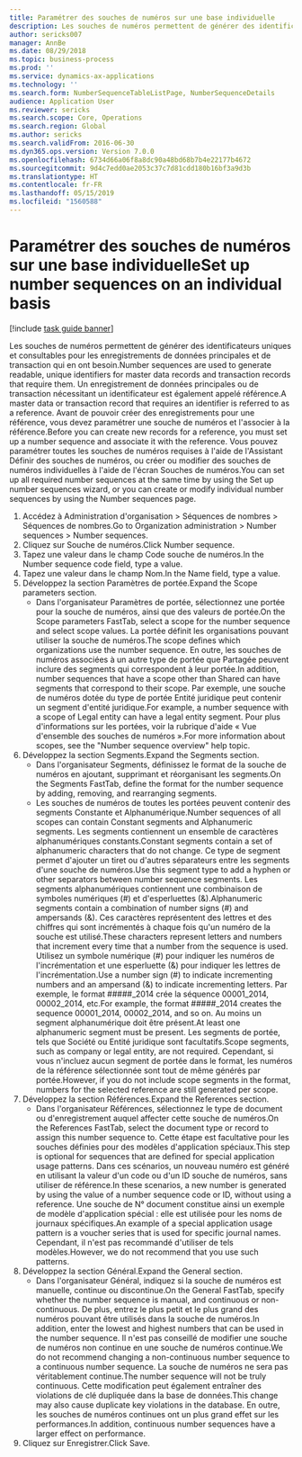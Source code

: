 ```yaml
---
title: Paramétrer des souches de numéros sur une base individuelle
description: Les souches de numéros permettent de générer des identificateurs uniques et consultables pour les enregistrements de données principales et de transaction qui en ont besoin.
author: sericks007
manager: AnnBe
ms.date: 08/29/2018
ms.topic: business-process
ms.prod: ''
ms.service: dynamics-ax-applications
ms.technology: ''
ms.search.form: NumberSequenceTableListPage, NumberSequenceDetails
audience: Application User
ms.reviewer: sericks
ms.search.scope: Core, Operations
ms.search.region: Global
ms.author: sericks
ms.search.validFrom: 2016-06-30
ms.dyn365.ops.version: Version 7.0.0
ms.openlocfilehash: 6734d66a06f8a8dc90a48bd68b7b4e22177b4672
ms.sourcegitcommit: 9d4c7edd0ae2053c37c7d81cdd180b16bf3a9d3b
ms.translationtype: HT
ms.contentlocale: fr-FR
ms.lasthandoff: 05/15/2019
ms.locfileid: "1560588"
---
```

# <a name="set-up-number-sequences-on-an-individual-basis"></a><span data-ttu-id="5bc37-103">Paramétrer des souches de numéros sur une base individuelle</span><span class="sxs-lookup"><span data-stu-id="5bc37-103">Set up number sequences on an individual basis</span></span>

[!include [task guide banner](../../includes/task-guide-banner.md)]

<span data-ttu-id="5bc37-104">Les souches de numéros permettent de générer des identificateurs uniques et consultables pour les enregistrements de données principales et de transaction qui en ont besoin.</span><span class="sxs-lookup"><span data-stu-id="5bc37-104">Number sequences are used to generate readable, unique identifiers for master data records and transaction records that require them.</span></span> <span data-ttu-id="5bc37-105">Un enregistrement de données principales ou de transaction nécessitant un identificateur est également appelé référence.</span><span class="sxs-lookup"><span data-stu-id="5bc37-105">A master data or transaction record that requires an identifier is referred to as a reference.</span></span> <span data-ttu-id="5bc37-106">Avant de pouvoir créer des enregistrements pour une référence, vous devez paramétrer une souche de numéros et l'associer à la référence.</span><span class="sxs-lookup"><span data-stu-id="5bc37-106">Before you can create new records for a reference, you must set up a number sequence and associate it with the reference.</span></span> <span data-ttu-id="5bc37-107">Vous pouvez paramétrer toutes les souches de numéros requises à l'aide de l'Assistant Définir des souches de numéros, ou créer ou modifier des souches de numéros individuelles à l'aide de l'écran Souches de numéros.</span><span class="sxs-lookup"><span data-stu-id="5bc37-107">You can set up all required number sequences at the same time by using the Set up number sequences wizard, or you can create or modify individual number sequences by using the Number sequences page.</span></span>

1. <span data-ttu-id="5bc37-108">Accédez à Administration d'organisation > Séquences de nombres > Séquences de nombres.</span><span class="sxs-lookup"><span data-stu-id="5bc37-108">Go to Organization administration > Number sequences > Number sequences.</span></span>
2. <span data-ttu-id="5bc37-109">Cliquez sur Souche de numéros.</span><span class="sxs-lookup"><span data-stu-id="5bc37-109">Click Number sequence.</span></span>
3. <span data-ttu-id="5bc37-110">Tapez une valeur dans le champ Code souche de numéros.</span><span class="sxs-lookup"><span data-stu-id="5bc37-110">In the Number sequence code field, type a value.</span></span>
4. <span data-ttu-id="5bc37-111">Tapez une valeur dans le champ Nom.</span><span class="sxs-lookup"><span data-stu-id="5bc37-111">In the Name field, type a value.</span></span>
5. <span data-ttu-id="5bc37-112">Développez la section Paramètres de portée.</span><span class="sxs-lookup"><span data-stu-id="5bc37-112">Expand the Scope parameters section.</span></span>
    * <span data-ttu-id="5bc37-113">Dans l'organisateur Paramètres de portée, sélectionnez une portée pour la souche de numéros, ainsi que des valeurs de portée.</span><span class="sxs-lookup"><span data-stu-id="5bc37-113">On the Scope parameters FastTab, select a scope for the number sequence and select scope values.</span></span>     <span data-ttu-id="5bc37-114">La portée définit les organisations pouvant utiliser la souche de numéros.</span><span class="sxs-lookup"><span data-stu-id="5bc37-114">The scope defines which organizations use the number sequence.</span></span> <span data-ttu-id="5bc37-115">En outre, les souches de numéros associées à un autre type de portée que Partagée peuvent inclure des segments qui correspondent à leur portée.</span><span class="sxs-lookup"><span data-stu-id="5bc37-115">In addition, number sequences that have a scope other than Shared can have segments that correspond to their scope.</span></span> <span data-ttu-id="5bc37-116">Par exemple, une souche de numéros dotée du type de portée Entité juridique peut contenir un segment d'entité juridique.</span><span class="sxs-lookup"><span data-stu-id="5bc37-116">For example, a number sequence with a scope of Legal entity can have a legal entity segment.</span></span> <span data-ttu-id="5bc37-117">Pour plus d'informations sur les portées, voir la rubrique d'aide « Vue d'ensemble des souches de numéros ».</span><span class="sxs-lookup"><span data-stu-id="5bc37-117">For more information about scopes, see the "Number sequence overview" help topic.</span></span>  
6. <span data-ttu-id="5bc37-118">Développez la section Segments.</span><span class="sxs-lookup"><span data-stu-id="5bc37-118">Expand the Segments section.</span></span>
    * <span data-ttu-id="5bc37-119">Dans l'organisateur Segments, définissez le format de la souche de numéros en ajoutant, supprimant et réorganisant les segments.</span><span class="sxs-lookup"><span data-stu-id="5bc37-119">On the Segments FastTab, define the format for the number sequence by adding, removing, and rearranging segments.</span></span>  
    * <span data-ttu-id="5bc37-120">Les souches de numéros de toutes les portées peuvent contenir des segments Constante et Alphanumérique.</span><span class="sxs-lookup"><span data-stu-id="5bc37-120">Number sequences of all scopes can contain Constant segments and Alphanumeric segments.</span></span> <span data-ttu-id="5bc37-121">Les segments contiennent un ensemble de caractères alphanumériques constants.</span><span class="sxs-lookup"><span data-stu-id="5bc37-121">Constant segments contain a set of alphanumeric characters that do not change.</span></span> <span data-ttu-id="5bc37-122">Ce type de segment permet d'ajouter un tiret ou d'autres séparateurs entre les segments d'une souche de numéros.</span><span class="sxs-lookup"><span data-stu-id="5bc37-122">Use this segment type to add a hyphen or other separators between number sequence segments.</span></span> <span data-ttu-id="5bc37-123">Les segments alphanumériques contiennent une combinaison de symboles numériques (#) et d'esperluettes (&).</span><span class="sxs-lookup"><span data-stu-id="5bc37-123">Alphanumeric segments contain a combination of number signs (#) and ampersands (&).</span></span> <span data-ttu-id="5bc37-124">Ces caractères représentent des lettres et des chiffres qui sont incrémentés à chaque fois qu'un numéro de la souche est utilisé.</span><span class="sxs-lookup"><span data-stu-id="5bc37-124">These characters represent letters and numbers that increment every time that a number from the sequence is used.</span></span> <span data-ttu-id="5bc37-125">Utilisez un symbole numérique (#) pour indiquer les numéros de l'incrémentation et une esperluette (&) pour indiquer les lettres de l'incrémentation.</span><span class="sxs-lookup"><span data-stu-id="5bc37-125">Use a number sign (#) to indicate incrementing numbers and an ampersand (&) to indicate incrementing letters.</span></span> <span data-ttu-id="5bc37-126">Par exemple, le format #####_2014 crée la séquence 00001_2014, 00002_2014, etc.</span><span class="sxs-lookup"><span data-stu-id="5bc37-126">For example, the format #####_2014 creates the sequence 00001_2014, 00002_2014, and so on.</span></span>     <span data-ttu-id="5bc37-127">Au moins un segment alphanumérique doit être présent.</span><span class="sxs-lookup"><span data-stu-id="5bc37-127">At least one alphanumeric segment must be present.</span></span> <span data-ttu-id="5bc37-128">Les segments de portée, tels que Société ou Entité juridique sont facultatifs.</span><span class="sxs-lookup"><span data-stu-id="5bc37-128">Scope segments, such as company or legal entity, are not required.</span></span> <span data-ttu-id="5bc37-129">Cependant, si vous n'incluez aucun segment de portée dans le format, les numéros de la référence sélectionnée sont tout de même générés par portée.</span><span class="sxs-lookup"><span data-stu-id="5bc37-129">However, if you do not include scope segments in the format, numbers for the selected reference are still generated per scope.</span></span>  
7. <span data-ttu-id="5bc37-130">Développez la section Références.</span><span class="sxs-lookup"><span data-stu-id="5bc37-130">Expand the References section.</span></span>
    * <span data-ttu-id="5bc37-131">Dans l'organisateur Références, sélectionnez le type de document ou d'enregistrement auquel affecter cette souche de numéros.</span><span class="sxs-lookup"><span data-stu-id="5bc37-131">On the References FastTab, select the document type or record to assign this number sequence to.</span></span>     <span data-ttu-id="5bc37-132">Cette étape est facultative pour les souches définies pour des modèles d'application spéciaux.</span><span class="sxs-lookup"><span data-stu-id="5bc37-132">This step is optional for sequences that are defined for special application usage patterns.</span></span> <span data-ttu-id="5bc37-133">Dans ces scénarios, un nouveau numéro est généré en utilisant la valeur d'un code ou d'un ID souche de numéros, sans utiliser de référence.</span><span class="sxs-lookup"><span data-stu-id="5bc37-133">In these scenarios, a new number is generated by using the value of a number sequence code or ID, without using a reference.</span></span> <span data-ttu-id="5bc37-134">Une souche de N° document constitue ainsi un exemple de modèle d'application spécial : elle est utilisée pour les noms de journaux spécifiques.</span><span class="sxs-lookup"><span data-stu-id="5bc37-134">An example of a special application usage pattern is a voucher series that is used for specific journal names.</span></span> <span data-ttu-id="5bc37-135">Cependant, il n'est pas recommandé d'utiliser de tels modèles.</span><span class="sxs-lookup"><span data-stu-id="5bc37-135">However, we do not recommend that you use such patterns.</span></span>  
8. <span data-ttu-id="5bc37-136">Développez la section Général.</span><span class="sxs-lookup"><span data-stu-id="5bc37-136">Expand the General section.</span></span>
    * <span data-ttu-id="5bc37-137">Dans l'organisateur Général, indiquez si la souche de numéros est manuelle, continue ou discontinue.</span><span class="sxs-lookup"><span data-stu-id="5bc37-137">On the General FastTab, specify whether the number sequence is manual, and continuous or non-continuous.</span></span> <span data-ttu-id="5bc37-138">De plus, entrez le plus petit et le plus grand des numéros pouvant être utilisés dans la souche de numéros.</span><span class="sxs-lookup"><span data-stu-id="5bc37-138">In addition, enter the lowest and highest numbers that can be used in the number sequence.</span></span>     <span data-ttu-id="5bc37-139">Il n'est pas conseillé de modifier une souche de numéros non continue en une souche de numéros continue.</span><span class="sxs-lookup"><span data-stu-id="5bc37-139">We do not recommend changing a non-continuous number sequence to a continuous number sequence.</span></span> <span data-ttu-id="5bc37-140">La souche de numéros ne sera pas véritablement continue.</span><span class="sxs-lookup"><span data-stu-id="5bc37-140">The number sequence will not be truly continuous.</span></span> <span data-ttu-id="5bc37-141">Cette modification peut également entraîner des violations de clé dupliquée dans la base de données.</span><span class="sxs-lookup"><span data-stu-id="5bc37-141">This change may also cause duplicate key violations in the database.</span></span> <span data-ttu-id="5bc37-142">En outre, les souches de numéros continues ont un plus grand effet sur les performances.</span><span class="sxs-lookup"><span data-stu-id="5bc37-142">In addition, continuous number sequences have a larger effect on performance.</span></span>   
9. <span data-ttu-id="5bc37-143">Cliquez sur Enregistrer.</span><span class="sxs-lookup"><span data-stu-id="5bc37-143">Click Save.</span></span>

